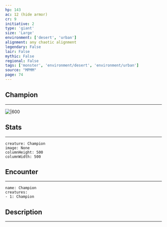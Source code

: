 ```yaml
---
hp: 143
ac: 12 (hide armor)
cr: 9
initiative: 2
type: 'giant'    
size: 'Large'
environment: ['desert', 'urban']
alignment: any chaotic alignment
legendary: False
lair: False
mythic: False
regional: False
tags: ['monster', 'environment/desert', 'environment/urban']
source: "MPMM"
page: 74
---
```


## Champion
---

![|600](D:/Program%20Files/5e.tools/img/bestiary/MPMM/Champion.webp)

## Stats
---

```statblock
creature: Champion
image: None
columnHeight: 500
columnWidth: 500
```

## Encounter
---

```encounter-table
name: Champion
creatures:
- 1: Champion
```

## Description
---




